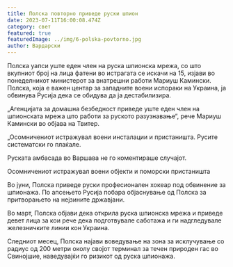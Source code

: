 ```yaml
---
title: Полска повторно приведе руски шпион
date: 2023-07-11T16:00:08.474Z
category: свет
featured: true
featuredImage: ../img/6-polska-povtorno.jpg
author: Вардарски
---
```

Полска уапси уште еден член на руска шпионска мрежа, со што вкупниот број на лица фатени во истрагата се искачи на 15, изјави во понеделникот министерот за внатрешни работи Мариуш Камински. Полска, која е важен центар за западните воени испораки на Украина, ја обвинува Русија дека се обидува да ја дестабилизира.

„Агенцијата за домашна безбедност приведе уште еден член на шпионската мрежа што работи за руското разузнавање“, рече Мариуш Камински во објава на Твитер.

„Осомничениот истражувал воени инсталации и пристаништа. Русите систематски го плаќале.

Руската амбасада во Варшава не го коментираше случајот.

Осомничениот истражувал воени објекти и поморски пристаништа

Во јуни, Полска приведе руски професионален хокеар под обвинение за шпионажа. По апсењето Русија побара објаснување од Полска за притворањето на нејзините државјани.

Во март, Полска објави дека открила руска шпионска мрежа и приведе девет лица за кои рече дека подготвувале саботажа и ги надгледувале железничките линии кон Украина.

Следниот месец, Полска најави воведување на зона за исклучување со радиус од 200 метри околу својот терминал за течен природен гас во Свинојшие, наведувајќи го ризикот од руска шпионажа.